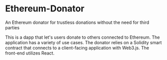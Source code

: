 # Ethereum-Donator
An Ethereum donator for trustless donations without the need for third parties

This is a dapp that let's users donate to others connected to Ethereum. The application has a variety of use cases. The donator relies on a Solidity smart contract that connects to a client-facing application with Web3.js. The front-end utilizes React.
